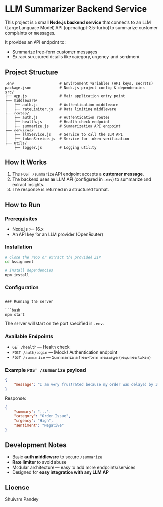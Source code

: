 
# LLM Summarizer Backend Service

This project is a small **Node.js backend service** that connects to an LLM (Large Language Model) API (openai/gpt-3.5-turbo) to summarize customer complaints or messages.

It provides an API endpoint to:
- Summarize free-form customer messages
- Extract structured details like category, urgency, and sentiment

## Project Structure

```
.env                     # Environment variables (API keys, secrets)
package.json             # Node.js project config & dependencies
src/
├── app.js               # Main application entry point
├── middleware/
│   ├── auth.js          # Authentication middleware
│   ├── rateLimiter.js   # Rate limiting middleware
├── routes/
│   ├── auth.js          # Authentication routes
│   ├── health.js        # Health check endpoint
│   ├── summarize.js     # Summarization API endpoint
├── services/
│   ├── llmService.js    # Service to call the LLM API
│   ├── tokenService.js  # Service for token verification
├── utils/
    ├── logger.js        # Logging utility
```

## How It Works

1. The `POST /summarize` API endpoint accepts a **customer message**.
2. The backend uses an LLM API (configured in `.env`) to summarize and extract insights.
3. The response is returned in a structured format.

## How to Run

### Prerequisites

- Node.js >= 16.x
- An API key for an LLM provider (OpenRouter)

### Installation

```bash
# Clone the repo or extract the provided ZIP
cd Assignment

# Install dependencies
npm install
```

### Configuration


```

### Running the server

```bash
npm start
```

The server will start on the port specified in `.env`.

### Available Endpoints

- `GET /health` — Health check
- `POST /auth/login` — (Mock) Authentication endpoint
- `POST /summarize` — Summarize a free-form message (requires token)

### Example `POST /summarize` payload

```json
{
    "message": "I am very frustrated because my order was delayed by 3 weeks and no one is responding."
}
```

Response:

```json
{
    "summary": "...",
    "category": "Order Issue",
    "urgency": "High",
    "sentiment": "Negative"
}
```

## Development Notes

- Basic **auth middleware** to secure `/summarize`
- **Rate limiter** to avoid abuse
- Modular architecture — easy to add more endpoints/services
- Designed for **easy integration with any LLM API**

## License

Shuivam Pandey

